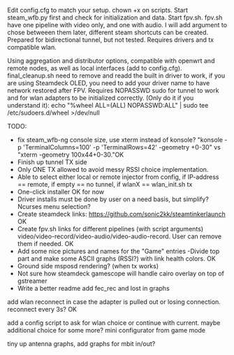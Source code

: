 Edit config.cfg to match your setup. chown +x on scripts. Start steam_wfb.py first and check for initialization and data. Start fpv.sh.
fpv.sh have one pipeline with video only, and one with audio. I will add argument to chose betweeen them later, different steam shortcuts can be created.
Prepared for bidirectional tunnel, but not tested. Requires drivers and tx compatible wlan.

Using aggregation and distributor options, compatible with openwrt and remote nodes, as well as local interfaces (add to config.cfg). final_cleanup.sh need to remove and readd the built in driver to work, if you are using Steamdeck OLED, you need to add your driver name to have network restored after FPV.
Requires NOPASSWD sudo for tunnel to work and for wlan adapters to be initialized correctly. (Only do it if you understand it):
echo "%wheel ALL=(ALL) NOPASSWD:ALL" | sudo tee /etc/sudoers.d/wheel >/dev/null


TODO:
 - fix steam_wfb-ng console size, use xterm instead of konsole? "konsole -p 'TerminalColumns=100' -p 'TerminalRows=42' -geometry +0-30" vs "xterm -geometry 100x44+0-30."OK
  - Finish up tunnel TX side
  - Only ONE TX allowed to avoid messy RSSI choice implementation.
  - Able to select either local or remote injector from config, if IP-address == remote, if empty == no tunnel, if wlanX == wlan_init.sh tx
  - One-click installer  OK for now
 - Driver installs must be done by user on a need basis, but simplify? Ncurses menu selection?
 - Create steamdeck links: https://github.com/sonic2kk/steamtinkerlaunch OK
 - Create fpv.sh links for different pipelines (with script arguments) video/video-record/video-audio/video-audio-record. User can remove them if needed. OK
 - Add some nice pictures and names for the "Game" entries
 -Divide top part and make some ASCII graphs (RSSI?) with link health colors. OK
- Ground side msposd rendering? (when tx works)
 - Not sure how steamdeck gamescope will handle cairo overlay on top of gstreamer
- Write a better readme
add fec_rec and lost in graphs

add wlan reconnect in case the adapter is pulled out or losing connection. reconnect every 3s? OK

add a config script to ask for wlan choice or continue with current. maybe additional choice for some more? mini configurator from game mode

tiny up antenna graphs, add graphs for mbit in/out?
